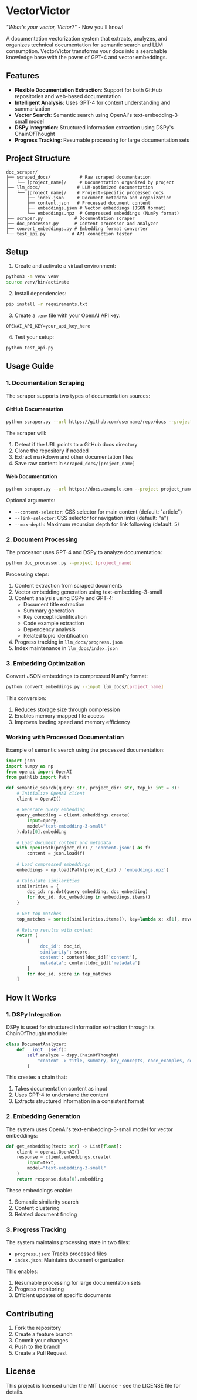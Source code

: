 # VectorVictor 

*"What's your vector, Victor?"* - Now you'll know!

A documentation vectorization system that extracts, analyzes, and organizes technical documentation for semantic search and LLM consumption. VectorVictor transforms your docs into a searchable knowledge base with the power of GPT-4 and vector embeddings.

## Features

- **Flexible Documentation Extraction**: Support for both GitHub repositories and web-based documentation
- **Intelligent Analysis**: Uses GPT-4 for content understanding and summarization
- **Vector Search**: Semantic search using OpenAI's text-embedding-3-small model
- **DSPy Integration**: Structured information extraction using DSPy's ChainOfThought
- **Progress Tracking**: Resumable processing for large documentation sets

## Project Structure
```
doc_scraper/
├── scraped_docs/           # Raw scraped documentation
│   └── [project_name]/     # Documentation organized by project
├── llm_docs/              # LLM-optimized documentation
│   └── [project_name]/    # Project-specific processed docs
│       ├── index.json     # Document metadata and organization
│       ├── content.json   # Processed document content
│       ├── embeddings.json # Vector embeddings (JSON format)
│       └── embeddings.npz  # Compressed embeddings (NumPy format)
├── scraper.py            # Documentation scraper
├── doc_processor.py      # Content processor and analyzer
├── convert_embeddings.py # Embedding format converter
└── test_api.py          # API connection tester
```

## Setup

1. Create and activate a virtual environment:
```bash
python3 -m venv venv
source venv/bin/activate
```

2. Install dependencies:
```bash
pip install -r requirements.txt
```

3. Create a `.env` file with your OpenAI API key:
```
OPENAI_API_KEY=your_api_key_here
```

4. Test your setup:
```bash
python test_api.py
```

## Usage Guide

### 1. Documentation Scraping

The scraper supports two types of documentation sources:

#### GitHub Documentation
```bash
python scraper.py --url https://github.com/username/repo/docs --project project_name
```

The scraper will:
1. Detect if the URL points to a GitHub docs directory
2. Clone the repository if needed
3. Extract markdown and other documentation files
4. Save raw content in `scraped_docs/[project_name]`

#### Web Documentation
```bash
python scraper.py --url https://docs.example.com --project project_name --content-selector "article" --link-selector "a"
```

Optional arguments:
- `--content-selector`: CSS selector for main content (default: "article")
- `--link-selector`: CSS selector for navigation links (default: "a")
- `--max-depth`: Maximum recursion depth for link following (default: 5)

### 2. Document Processing

The processor uses GPT-4 and DSPy to analyze documentation:

```bash
python doc_processor.py --project [project_name]
```

Processing steps:
1. Content extraction from scraped documents
2. Vector embedding generation using text-embedding-3-small
3. Content analysis using DSPy and GPT-4:
   - Document title extraction
   - Summary generation
   - Key concept identification
   - Code example extraction
   - Dependency analysis
   - Related topic identification
4. Progress tracking in `llm_docs/progress.json`
5. Index maintenance in `llm_docs/index.json`

### 3. Embedding Optimization

Convert JSON embeddings to compressed NumPy format:

```bash
python convert_embeddings.py --input llm_docs/[project_name]
```

This conversion:
1. Reduces storage size through compression
2. Enables memory-mapped file access
3. Improves loading speed and memory efficiency

### Working with Processed Documentation

Example of semantic search using the processed documentation:

```python
import json
import numpy as np
from openai import OpenAI
from pathlib import Path

def semantic_search(query: str, project_dir: str, top_k: int = 3):
    # Initialize OpenAI client
    client = OpenAI()
    
    # Generate query embedding
    query_embedding = client.embeddings.create(
        input=query,
        model="text-embedding-3-small"
    ).data[0].embedding
    
    # Load document content and metadata
    with open(Path(project_dir) / 'content.json') as f:
        content = json.load(f)
    
    # Load compressed embeddings
    embeddings = np.load(Path(project_dir) / 'embeddings.npz')
    
    # Calculate similarities
    similarities = {
        doc_id: np.dot(query_embedding, doc_embedding) 
        for doc_id, doc_embedding in embeddings.items()
    }
    
    # Get top matches
    top_matches = sorted(similarities.items(), key=lambda x: x[1], reverse=True)[:top_k]
    
    # Return results with content
    return [
        {
            'doc_id': doc_id,
            'similarity': score,
            'content': content[doc_id]['content'],
            'metadata': content[doc_id]['metadata']
        }
        for doc_id, score in top_matches
    ]
```

## How It Works

### 1. DSPy Integration

DSPy is used for structured information extraction through its ChainOfThought module:

```python
class DocumentAnalyzer:
    def __init__(self):
        self.analyze = dspy.ChainOfThought(
            "content -> title, summary, key_concepts, code_examples, dependencies, related_topics"
        )
```

This creates a chain that:
1. Takes documentation content as input
2. Uses GPT-4 to understand the content
3. Extracts structured information in a consistent format

### 2. Embedding Generation

The system uses OpenAI's text-embedding-3-small model for vector embeddings:

```python
def get_embedding(text: str) -> List[float]:
    client = openai.OpenAI()
    response = client.embeddings.create(
        input=text,
        model="text-embedding-3-small"
    )
    return response.data[0].embedding
```

These embeddings enable:
1. Semantic similarity search
2. Content clustering
3. Related document finding

### 3. Progress Tracking

The system maintains processing state in two files:
- `progress.json`: Tracks processed files
- `index.json`: Maintains document organization

This enables:
1. Resumable processing for large documentation sets
2. Progress monitoring
3. Efficient updates of specific documents

## Contributing

1. Fork the repository
2. Create a feature branch
3. Commit your changes
4. Push to the branch
5. Create a Pull Request

## License

This project is licensed under the MIT License - see the LICENSE file for details.
